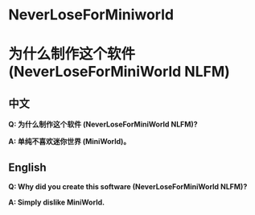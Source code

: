 # NeverLoseForMiniworld
# 为什么制作这个软件 (NeverLoseForMiniWorld NLFM)

## 中文

**Q: 为什么制作这个软件 (NeverLoseForMiniWorld NLFM)?**

**A: 单纯不喜欢迷你世界 (MiniWorld)。**

## English

**Q: Why did you create this software (NeverLoseForMiniWorld NLFM)?**

**A: Simply dislike MiniWorld.**